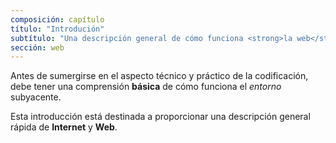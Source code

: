 ```yaml
---
composición: capítulo
título: "Introdución"
subtítulo: "Una descripción general de cómo funciona <strong>la web</strong> "
sección: web
---
```



Antes de sumergirse en el aspecto técnico y práctico de la codificación, debe tener una comprensión **básica** de cómo funciona el _entorno_ subyacente.

Esta introducción está destinada a proporcionar una descripción general rápida de **Internet** y **Web**.

